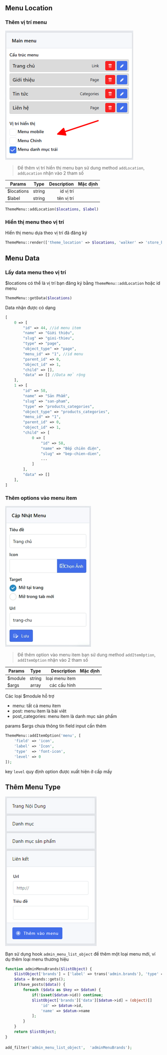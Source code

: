 ## Menu Location
### Thêm vị trí menu
![img.png](menu-img.png)
> Để thêm vị trí hiển thị menu bạn sử dung method `addLocation`, `addLocation` nhận vào 2 tham số

| Params     |  Type  | Description | Mặc định |
|------------|:------:|------------:|---------:|
| $locations | string |   id vị trí |          |
| $label     | string |  tên vị trí |          |

```php
ThemeMenu::addLocation($locations, $label)
```

### Hiển thị menu theo vị trí
Hiển thị menu dựa theo vị trí đã đăng ký
```php
ThemeMenu::render(['theme_location' => $locations, 'walker' => 'store_bootstrap_nav_menu'])
```

## Menu Data
### Lấy data menu theo vị trí
$locations có thể là vị trí bạn đăng ký bằng `ThemeMenu::addLocation` hoặc id menu
```php
ThemeMenu::getData($locations)
```
Data nhận được có dạng
```php
[
    0 => [
        "id" => 44, //id menu item
        "name" => "Giới thiệu",
        "slug" => "gioi-thieu",
        "type" => "page", 
        "object_type" => "page",
        "menu_id" => "1", //id menu
        "parent_id" => 0,
        "object_id" => 1,
        "child" => [],
        "data" => [] //Data mở rộng
    ],
    1 => [
        "id" => 58,
        "name" => "Sản Phẩm",
        "slug" => "san-pham",
        "type" => "products_categories",
        "object_type" => "products_categories",
        "menu_id" => "1",
        "parent_id" => 0,
        "object_id" => 1,
        "child" => [
            0 => [
                "id" => 58,
                "name" => "Bếp chiên điện",
                "slug" => "bep-chien-dien",
                ...
            ]
        ],
        "data" => []
    ],
]
```

### Thêm options vào menu item
![img_1.png](menu-img_1.png)
> Để thêm option vào menu item bạn sử dung method `addItemOption`, `addItemOption` nhận vào 2 tham số

| Params  |  Type  |    Description | Mặc định |
|---------|:------:|---------------:|---------:|
| $module | string | loại menu item |          |
| $args   | array  |   các cấu hình |          |

Các loại $module hỗ trợ
- menu: tất cả menu item
- post: menu item là bài viêt
- post_categories: menu item là danh mục sản phẩm

params $args chưa thông tin field input cần thêm

```php
ThemeMenu::addItemOption('menu', [
    'field' => 'icon', 
    'label' => 'Icon', 
    'type'  => 'font-icon', 
    'level' => 0
]);
```
key `level` quy định option được xuất hiện ở cấp mấy

## Thêm Menu Type
![img_4.png](menu-img_2.png)

Bạn sử dụng hook `admin_menu_list_object` để thêm một loại menu mới, ví dụ thêm loại menu thương hiệu
```php
function adminMenuBrands($listObject) {
    $listObject['brands'] = ['label' => trans('admin.brands'), 'type' => 'brands', 'data' => []];
    $data = Brands::gets();
    if(have_posts($data)) {
        foreach ($data as $key => $datum) {
            if(!isset($datum->id)) continue;
            $listObject['brands']['data'][$datum->id] = (object)[]
                'id' => $datum->id, 
                'name' => $datum->name
            ];
        }
    }
    return $listObject;
}

add_filter('admin_menu_list_object',  'adminMenuBrands');
```
